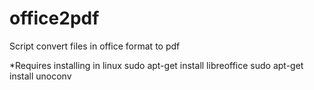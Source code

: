 # office2pdf
Script convert files in office format to pdf

*Requires installing in linux
sudo apt-get install libreoffice
sudo apt-get install unoconv